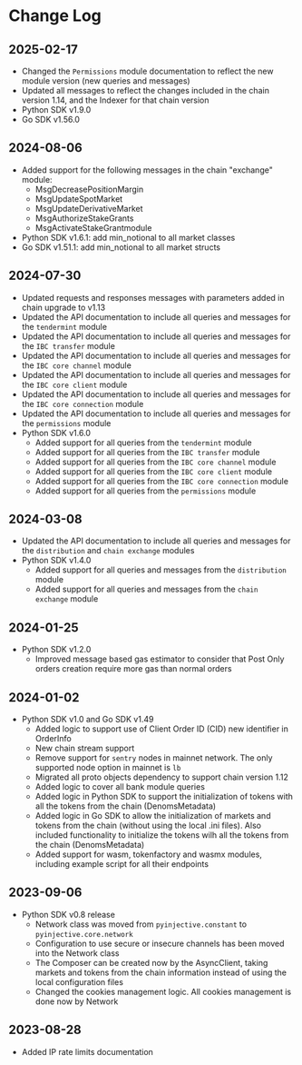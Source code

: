 # Change Log

## 2025-02-17
- Changed the `Permissions` module documentation to reflect the new module version (new queries and messages)
- Updated all messages to reflect the changes included in the chain version 1.14, and the Indexer for that chain version
- Python SDK v1.9.0
- Go SDK v1.56.0

## 2024-08-06
- Added support for the following messages in the chain "exchange" module:
  - MsgDecreasePositionMargin
  - MsgUpdateSpotMarket
  - MsgUpdateDerivativeMarket
  - MsgAuthorizeStakeGrants
  - MsgActivateStakeGrantmodule
- Python SDK v1.6.1: add min_notional to all market classes
- Go SDK v1.51.1: add min_notional to all market structs

## 2024-07-30
- Updated requests and responses messages with parameters added in chain upgrade to v1.13
- Updated the API documentation to include all queries and messages for the `tendermint` module
- Updated the API documentation to include all queries and messages for the `IBC transfer` module
- Updated the API documentation to include all queries and messages for the `IBC core channel` module
- Updated the API documentation to include all queries and messages for the `IBC core client` module
- Updated the API documentation to include all queries and messages for the `IBC core connection` module
- Updated the API documentation to include all queries and messages for the `permissions` module
- Python SDK v1.6.0
  - Added support for all queries from the `tendermint` module
  - Added support for all queries from the `IBC transfer` module
  - Added support for all queries from the `IBC core channel` module
  - Added support for all queries from the `IBC core client` module
  - Added support for all queries from the `IBC core connection` module
  - Added support for all queries from the `permissions` module

## 2024-03-08
- Updated the API documentation to include all queries and messages for the `distribution` and `chain exchange` modules
- Python SDK v1.4.0
  - Added support for all queries and messages from the `distribution` module
  - Added support for all queries and messages from the `chain exchange` module

## 2024-01-25
- Python SDK v1.2.0
  - Improved message based gas estimator to consider that Post Only orders creation require more gas than normal orders

## 2024-01-02
- Python SDK v1.0 and Go SDK v1.49
  - Added logic to support use of Client Order ID (CID) new identifier in OrderInfo
  - New chain stream support
  - Remove support for `sentry` nodes in mainnet network. The only supported node option in mainnet is `lb`
  - Migrated all proto objects dependency to support chain version 1.12
  - Added logic to cover all bank module queries
  - Added logic in Python SDK to support the initialization of tokens with all the tokens from the chain (DenomsMetadata)
  - Added logic in Go SDK to allow the initialization of markets and tokens from the chain (without using the local .ini files). Also included functionality to initialize the tokens wilh all the tokens from the chain (DenomsMetadata)
  - Added support for wasm, tokenfactory and wasmx modules, including example script for all their endpoints

## 2023-09-06
- Python SDK v0.8 release
    - Network class was moved from `pyinjective.constant` to `pyinjective.core.network`
    - Configuration to use secure or insecure channels has been moved into the Network class
    - The Composer can be created now by the AsyncClient, taking markets and tokens from the chain information instead of using the local configuration files
    - Changed the cookies management logic. All cookies management is done now by Network

## 2023-08-28
- Added IP rate limits documentation